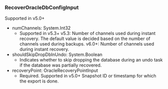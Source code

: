 ### RecoverOracleDbConfigInput
Supported in v5.0+

- numChannels: System.Int32
  - Supported in v5.3+
      v5.3: Number of channels used during instant recovery. The default value is decided based on the number of channels used during backups.
      v6.0+: Number of channels used during instant recovery.
- shouldSkipDropDbInUndo: System.Boolean
  - Indicates whether to skip dropping the database during an undo task if the database was partially recovered.
- recoveryPoint: OracleRecoveryPointInput
  - Required. Supported in v5.0+
      Snapshot ID or timestamp for which the export is done.

